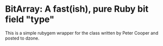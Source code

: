 # BitArray: A fast(ish), pure Ruby bit field "type"

This is a simple rubygem wrapper for the class written by Peter Cooper and posted to dzone.